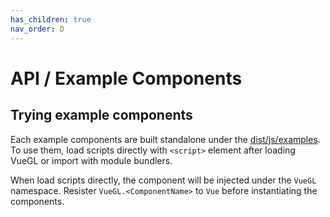 ```yaml
---
has_children: true
nav_order: D
---
```

# API / Example Components

## Trying example components

Each example components are built standalone under the [dist/js/examples](https://unpkg.com/browse/vue-gl/dist/examples/).
To use them, load scripts directly with `<script>` element after loading VueGL or
import with module bundlers.

When load scripts directly, the component will be injected under the `VueGL` namespace.
Resister `VueGL.<ComponentName>` to `Vue` before instantiating the components.
